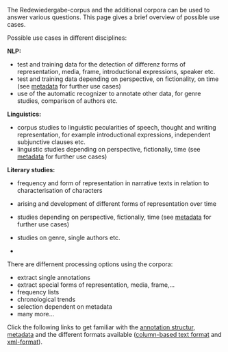 The Redewiedergabe-corpus and the additional corpora can be used to answer various questions. This page gives a brief overview of possible use cases.

Possible use cases in different disciplines:


**NLP:**
- test and training data for the detection of differenz forms of representation, media, frame, introductional expressions, speaker etc.
- test and training data depending on perspective, on fictionality, on time (see [metadata](metadata.md) for further use cases)
- use of the automatic recognizer to annotate other data, for genre studies, comparison of authors etc.


**Linguistics:**
- corpus studies to linguistic pecularities of speech, thought and writing representation, for example introductional expressions, independent subjunctive clauses etc.
- linguistic studies depending on perspective, fictionaliy, time (see [metadata](metadata.md) for further use cases)


**Literary studies:**
- frequency and form of representation in narrative texts in relation to characterisation of characters
- arising and development of different forms of representation over time
- studies depending on perspective, fictionaliy, time (see [metadata](metadata.md) for further use cases)
- studies on genre, single authors etc.

-

There are differnent processing options using the corpora:
- extract single annotations
- extract special forms of representation, media, frame,...
- frequency lists
- chronological trends
- selection dependent on metadata
- many more...


Click the following links to get familiar with the [annotation structur](annotation_structure.md), [metadata](metadata.md) and the different formats available ([column-based text format](column_based_text_format.md) and [xml-format](xml_format.md)).
